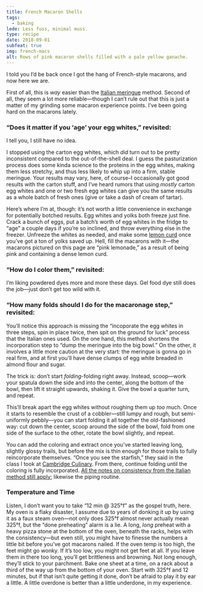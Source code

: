 ```yaml
---
title: French Macaron Shells
tags:
  - baking
lede: Less fuss, minimal muss.
type: recipe
date: 2018-09-01
subfeat: true
img: french-macs
alt: Rows of pink macaron shells filled with a pale yellow ganache.
---
```


I told you I’d be back once I got the hang of French-style macarons, and now here we are.

First of all, this is _way_ easier than the [Italian meringue](/recipes/italian-macarons/) method. Second of all, they seem a lot more reliable—though I can’t rule out that this is just a matter of my grinding some macaron experience points. I’ve been going hard on the macarons lately.

### “Does it matter if you ‘age’ your egg whites,” revisited:

I tell you, I still have no idea.

I stopped using the carton egg whites, which _did_ turn out to be pretty inconsistent compared to the out-of-the-shell deal. I guess the pasturization process does some kinda science to the proteins in the egg whites, making them less stretchy, and thus less likely to whip up into a firm, stable meringue. Your results may vary, here, of course–I occasionally got good results with the carton stuff, and I’ve heard rumors that using _mostly_ carton egg whites and one or two fresh egg whites can give you the same results as a whole batch of fresh ones (give or take a dash of cream of tartar).

Here’s where I’m at, though: it’s not worth a little convenience in exchange for potentially botched results. Egg whites and yolks both freeze just fine. Crack a bunch of eggs, put a batch’s worth of egg whites in the fridge to “age” a couple days if you’re so inclined, and throw everything else in the freezer. Unfreeze the whites as needed, and make some [lemon curd](http://bravetart.com/recipes/LemonCurdGF) once you’ve got a ton of yolks saved up. Hell, fill the macarons with it—the macarons pictured on this page are “pink lemonade,” as a result of being pink and containing a dense lemon curd.

### “How do I color them,” revisited:

I’m liking powdered dyes more and more these days. Gel food dye still does the job—just don’t get too wild with it.

### “How many folds should I do for the macaronage step,” revisited:

You’ll notice this approach is missing the “incoporate the egg whites in three steps, spin in place twice, then spit on the ground for luck” process that the Italian ones used. On the one hand, this method shortens the incorporation step to “dump the meringue into the big bowl.” On the other, it involves a little more caution at the very start: the meringue is gonna go in real firm, and at first you’ll have dense clumps of egg white breaded in almond flour and sugar.

The trick is: don’t start _folding_-folding right away. Instead, scoop—work your spatula down the side and into the center, along the bottom  of the bowl, then lift it straight upwards, shaking it. Give the bowl a quarter turn, and repeat. 

This’ll break apart the egg whites without roughing them up _too_ much. Once it starts to resemble the crust of a cobbler—still lumpy and rough, but semi-uniformly pebbly—you can start folding it all together the old-fashioned way: cut down the center, scoop around the side of the bowl, fold from one side of the surface to the other, rotate the bowl slightly, and repeat.

You can add the coloring and extract once you’ve started leaving long, slightly glossy trails, but before the mix is thin enough for those trails to fully reincorporate themselves. “Once you see the starfish,” they said in the class I took at [Cambridge Culinary](http://cambridgeculinary.com/). From there, continue folding until the coloring is fully incorporated. [All the notes on consistency from the Italian method still apply](/recipes/italian-macarons/); likewise the piping routine.

### Temperature and Time

Listen, I don’t want you to take “12 min @ 325°f” as the gospel truth, here. My oven is a flaky disaster, I assume due to years of donking it up by using it as a faux steam oven—not only does 325°f almost never actually mean 325°f, but the “done preheating” alarm is a lie. A long, _long_ preheat with a heavy pizza stone at the bottom of the oven, beneath the racks, helps with the consistency—but even still, you might have to finesse the numbers a little bit before you’ve got macarons nailed. If the oven temp is too high, the feet might go wonky. If it’s too low, you might not get feet at all. If you leave them in there too long, you’ll get brittleness and browning. Not long enough, they’ll stick to your parchment. Bake one sheet at a time, on a rack about a third of the way up from the bottom of your oven. Start with 325°f and 12 minutes, but if that isn’t quite getting it done, don’t be afraid to play it by ear a little. A little overdone is better than a little underdone, in my experience.






